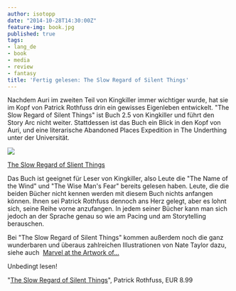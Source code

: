 ```yaml
---
author: isotopp
date: "2014-10-28T14:30:00Z"
feature-img: book.jpg
published: true
tags:
- lang_de
- book
- media
- review
- fantasy
title: 'Fertig gelesen: The Slow Regard of Silent Things'
---
```

Nachdem Auri im zweiten Teil von Kingkiller immer wichtiger wurde, hat sie im Kopf von Patrick Rothfuss drin ein gewisses Eigenleben entwickelt. "The Slow Regard of Silent Things" ist Buch 2.5 von Kingkiller und führt den Story Arc nicht weiter. Stattdessen ist das Buch ein Blick in den Kopf von Auri, und eine literarische Abandoned Places Expedition in The Underthing unter der Universität.

[![](https://blog.koehntopp.info/uploads/2014/10/slow-regard.jpg)](https://www.amazon.de/Regard-Silent-Things-Kingkiller-Chronicle-ebook/dp/B00J9SUF2W)

[The Slow Regard of Slient Things](https://www.amazon.de/Regard-Silent-Things-Kingkiller-Chronicle-ebook/dp/B00J9SUF2W)

Das Buch ist geeignet für Leser von Kingkiller, also Leute die "The Name of the Wind" und "The Wise Man's Fear" bereits gelesen haben. Leute, die die beiden Bücher nicht kennen werden mit diesem Buch nichts anfangen können. Ihnen sei Patrick Rothfuss dennoch ans Herz gelegt, aber es lohnt sich, seine Reihe vorne anzufangen. In jedem seiner Bücher kann man sich jedoch an der Sprache genau so wie am Pacing und am Storytelling berauschen.

Bei "The Slow Regard of Silent Things" kommen außerdem noch die ganz wunderbaren und überaus zahlreichen Illustrationen von Nate Taylor dazu, siehe auch 
[Marvel at the Artwork of…](http://io9.com/marvel-at-the-artwork-of-patrick-rothfuss-slow-regard-o-1651321857)

Unbedingt lesen!

"[The Slow Regard of Silent Things](https://www.amazon.de/Regard-Silent-Things-Kingkiller-Chronicle-ebook/dp/B00J9SUF2W)", Patrick Rothfuss, EUR 8.99

